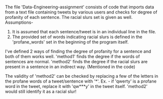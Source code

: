 
The file 'Data-Engineering-assignment' consists of code that imports data from a text file containing tweets by various users and checks for degree of profanity of each sentence.
The racial slurs set is given as well.
Assumptions-
  1. It is assumed that each sentence/tweet is in an individual line in the file.
  2. The provided set of words indicating racial slurs is defined in the 'profane_words' set in the beginning of the program itself.

I've defined 2 ways of finding the degree of profanity for a sentence and both of them works well.
'method1' finds the degree if the words of sentences are normal.
'method2' finds the degree if the racial slurs are present in a sentence in an indirect way. (Mentioned in the code)

The validity of 'method2' can be checked by replacing a few of the letters in the profane words of a tweet/sentence with '\*'.
Ex. - if 'qwerty' is a profane word in the tweet, replace it with 'qw*\*\*y' in the tweet itself. 'method2' would still identify it as a racial slur!
